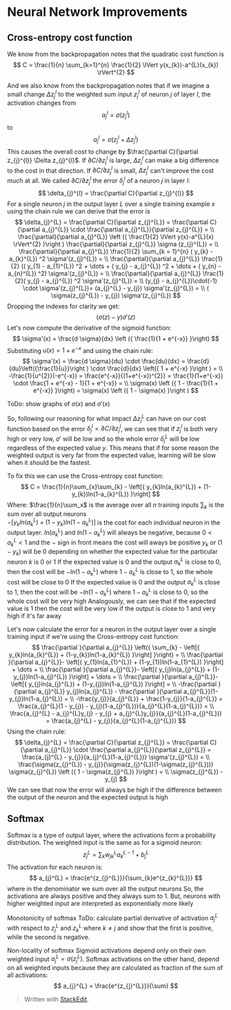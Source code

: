 # Neural Network Improvements

## Cross-entropy cost function
We know from the backpropagation notes that the quadratic cost function is
$$
C = \frac{1}{n} \sum_{k=1}^{n} \frac{1}{2} \lVert y(x_{k})-a^{L}(x_{k}) \rVert^{2}
$$

And we also know from the backpropagation notes that if we imagine a small change $\Delta z_{j}^{l}$ to the weighted sum input $z_{j}^{l}$ of neuron $j$ of layer $l$, the activation changes from
$$
a_{j}^{l} = \sigma (z_{j}^{l})
$$
to
$$
a_{j}^{l} = \sigma (z_{j}^{l} + \Delta z_{j}^{l})
$$
This causes the overall cost to change by $\frac{\partial C}{\partial z_{j}^{l}} \Delta z_{j}^{l}$. If $\partial C / \partial z_{j}^{l}$ is large, $\Delta z_{j}^{l}$ can make a big difference to the cost in that direction. If $\partial C / \partial z_{j}^{l}$ is small, $\Delta z_{j}^{l}$ can't improve the cost much at all. 
We called $\partial C / \partial z_{j}^{l}$ the error $\delta_{j}^{l}$ of a neuron $j$ in layer $l$:
$$
\delta_{j}^{l} = \frac{\partial C}{\partial z_{j}^{l}}
$$
For a single neuron $j$ in the output layer $L$ over a single training example $x$ using the chain rule we can derive that the error is
$$
\delta_{j}^{L} = \frac{\partial C}{\partial z_{j}^{L}} = \frac{\partial C}{\partial a_{j}^{L}} \cdot \frac{\partial a_{j}^{L}}{\partial z_{j}^{L}} = \\
\frac{\partial}{\partial a_{j}^{L}} \left ({ \frac{1}{2} \lVert y(x)-a^{L}(x) \rVert^{2} }\right ) \frac{\partial}{\partial z_{j}^{L}} \sigma (z_{j}^{L}) = \\
\frac{\partial}{\partial a_{j}^{L}} \frac{1}{2} \sum_{k = 1}^{n} ( y_{k} - a_{k}^{L}) ^2 \sigma'(z_{j}^{L}) = \\
\frac{\partial}{\partial a_{j}^{L}} \frac{1}{2} (( y_{1} - a_{1}^{L}) ^2 + \dots + ( y_{j} - a_{j}^{L}) ^2 + \dots + ( y_{n} - a_{n}^{L}) ^2) \sigma'(z_{j}^{L}) = \\
\frac{\partial}{\partial a_{j}^{L}} \frac{1}{2}( y_{j} - a_{j}^{L}) ^2 \sigma'(z_{j}^{L}) = \\
(y_{j} - a_{j}^{L})\cdot(-1) \cdot \sigma'(z_{j}^{L})= (a_{j}^{L} - y_{j}) \sigma'(z_{j}^{L}) = \\
( \sigma(z_{j}^{L}) - y_{j}) \sigma'(z_{j}^{L})
$$
Dropping the indexes for clarity we get:
$$
( \sigma(z) - y) \sigma'(z)
$$
Let's now compute the derivative of the sigmoid function:
$$
\sigma'(x) = \frac{d \sigma}{dx} \left ({ \frac{1}{1 + e^{-x}} }\right)
$$
Substituting $u(x) = 1 + e^{-x}$ and using the chain rule:
$$
\sigma'(x) = \frac{d \sigma}{du} \cdot \frac{du}{dx} = \frac{d}{du}\left({\frac{1}{u}}\right ) \cdot \frac{d}{dx} \left({ 1 + e^{-x} }\right ) = \\
-\frac{1}{u^{2}}(-e^{-x}) = \frac{e^{-x}}{(1+e^{-x})^{2}} = \frac{1}{1+e^{-x}} \cdot \frac{1 + e^{-x} - 1}{1 + e^{-x}} = \\
\sigma(x) \left ({ 1 - \frac{1}{1 + e^{-x}} }\right) = \sigma(x) \left ({ 1 - \sigma(x) }\right )
$$

ToDo: show graphs of $\sigma (x)$ and $\sigma' (x)$

So, following our reasoning for what impact $\Delta z_{j}^{L}$ can have on our cost function based on the error $\delta_{j}^{l} = \partial C/\partial z_{j}^{l}$, we can see that if $z_{j}^{l}$ is both very high or very low, $\sigma'$ will be low and so the whole error $\delta_{j}^{L}$ will be low regardless of the expected value $y$. This means that if for some reason the weighted output is very far from the expected value, learning will be slow when it should be the fastest.

To fix this we can use the Cross-entropy cost function:
$$
C = \frac{1}{n}\sum_{x}\sum_{k} - \left[{ y_{k}ln(a_{k}^{L}) + (1-y_{k})ln(1-a_{k}^{L}) }\right]
$$
Where:
$\frac{1}{n}\sum_x$ is the average over all $n$ training inputs
$\sum_{k}$ is the sum over all output neurons  
$- \left[{ y_{k}ln(a_{k}^{L}) + (1-y_{k})ln(1-a_{k}^{L}) }\right]$ is the cost for each individual neuron in the output layer. 
$ln(a_{k}^{L})$ and $ln(1-a_{k}^{L})$ will always be negative, because $0 < a_{k}^{L} < 1$ and the $-$ sign in front means the cost will aways be positive
$y_{k}$ or $(1-y_{k})$ will be $0$ depending on whether the expected value for the particular neuron $k$ is $0$ or $1$
If the expected value is $0$ and the output $a_{k}^{L}$ is close to $0$, then the cost will be $-ln(1-a_{k}^{L})$ where $1-a_{k}^{L}$ is close to $1$, so the whole cost will be close to $0$
If the expected value is $0$ and the output $a_{k}^{L}$ is close to $1$, then the cost will be $-ln(1-a_{k}^{L})$ where $1-a_{k}^{L}$ is close to $0$, so the whole cost will be very high
Analogously, we can see that if the expected value is $1$ then the cost will be very low if the output is close to $1$ and very high if it's far away

Let's now calculate the error for a neuron in the output layer over a single training input if we're using the Cross-entropy cost function:
$$
\frac{\partial }{\partial a_{j}^{L}} \left({ \sum_{k} - \left[{ y_{k}ln(a_{k}^{L}) + (1-y_{k})ln(1-a_{k}^{L}) }\right] }\right) = \\
\frac{\partial }{\partial a_{j}^{L}}- \left[{ y_{1}ln(a_{1}^{L}) + (1-y_{1})ln(1-a_{1}^{L}) }\right] + \dots + \\
\frac{\partial }{\partial a_{j}^{L}}- \left[{ y_{j}ln(a_{j}^{L}) + (1-y_{j})ln(1-a_{j}^{L}) }\right] + \dots = \\
\frac{\partial }{\partial a_{j}^{L}}- \left[{ y_{j}ln(a_{j}^{L}) + (1-y_{j})ln(1-a_{j}^{L}) }\right] = \\
-\frac{\partial }{\partial a_{j}^{L}}  y_{j}ln(a_{j}^{L}) - \frac{\partial }{\partial a_{j}^{L}}(1-y_{j})ln(1-a_{j}^{L}) = \\
-\frac{y_{j}}{a_{j}^{L}} + \frac{1-y_{j}}{1-a_{j}^{L}} = \frac{a_{j}^{L}(1 - y_{j}) - y_{j}(1-a_{j}^{L})}{a_{j}^{L}(1-a_{j}^{L})} = \\
\frac{a_{j}^{L} - a_{j}^{L}y_{j} - y_{j} + a_{j}^{L}y_{j}}{a_{j}^{L}(1-a_{j}^{L})} = \frac{a_{j}^{L} - y_{j}}{a_{j}^{L}(1-a_{j}^{L})}
$$
Using the chain rule:
$$
\delta_{j}^{L} = \frac{\partial C}{\partial z_{j}^{L}} = \frac{\partial C}{\partial a_{j}^{L}} \cdot \frac{\partial a_{j}^{L}}{\partial z_{j}^{L}} = \frac{a_{j}^{L} - y_{j}}{a_{j}^{L}(1-a_{j}^{L})} \sigma'(z_{j}^{L}) = \\
\frac{\sigma(z_{j}^{L}) - y_{j}}{\sigma(z_{j}^{L})(1-\sigma(z_{j}^{L}))} \sigma(z_{j}^{L}) \left ({ 1 - \sigma(z_{j}^{L}) }\right ) = \\
\sigma(z_{j}^{L}) - y_{j}
$$
We can see that now the error will always be high if the difference between the output of the neuron and the expected output is high

## Softmax
Softmax is a type of output layer, where the activations form a probability distribution.
The weighted input is the same as for a sigmoid neuron:
$$
z_{j}^{L} = \sum_{k} w_{jk}^{L} a_{k}^{L-1} + b_{j}^{L}
$$
The activation for each neuron is:
$$
a_{j}^{L} = \frac{e^{z_{j}^{L}}}{\sum_{k}e^{z_{k}^{L}}}
$$
where in the denominator we sum over all the output neurons
So, the activations are always positive and they always sum to $1$. But, neurons with higher weighted input are interpreted as exponentially more likely

Monotonicity of softmax
ToDo: calculate partial derivative of activation $a_{j}^{L}$ with respect to $z_{j}^{L}$ and $z_{k}^{L}$ where $k \ne j$ and show that the first is positive, while the second is negative.

Non-locality of softmax
Sigmoid activations depend only on their own weighted input $a_{j}^{L} = \sigma(z_{j}^{L})$. Softmax activations on the other hand, depend on all weighted inputs because they are calculated as fraction of the sum of all activations:
$$
a_{j}^{L} = \frac{e^{z_{j}^{L}}}{\sum}
$$

> Written with [StackEdit](https://stackedit.io/).
<!--stackedit_data:
eyJoaXN0b3J5IjpbLTE3NDUyOTk0ODEsMTY4NzE0Nzk1NiwyMT
gyNDgyNDYsLTc1MzI2NDMzMCwtMTc0NzcyNzUwOCwtNTM1NjM4
MzIyLDkyNjI2NDU2OV19
-->